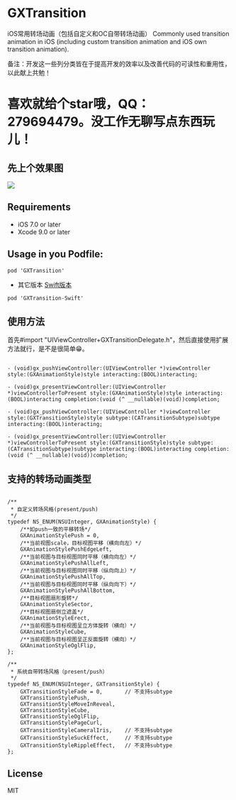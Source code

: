 # GXTransition
iOS常用转场动画（包括自定义和OC自带转场动画）
Commonly used transition animation in iOS (including custom transition animation and iOS own transition animation).

备注：开发这一些列分类皆在于提高开发的效率以及改善代码的可读性和重用性，以此献上共勉！

# 喜欢就给个star哦，QQ：279694479。没工作无聊写点东西玩儿！

先上个效果图
--

![](/GXTransition.gif)


Requirements
--
- iOS 7.0 or later
- Xcode 9.0 or later

Usage in you Podfile:
--

```
pod 'GXTransition'
```
* 其它版本 [Swift版本](https://github.com/gsyhei/GXTransition-Swift)
```
pod 'GXTransition-Swift'
```

使用方法
--
首先#import "UIViewController+GXTransitionDelegate.h"，然后直接使用扩展方法就行，是不是很简单😁。

```objc

- (void)gx_pushViewController:(UIViewController *)viewController style:(GXAnimationStyle)style interacting:(BOOL)interacting;

- (void)gx_presentViewController:(UIViewController *)viewControllerToPresent style:(GXAnimationStyle)style interacting:(BOOL)interacting completion:(void (^ __nullable)(void))completion;

- (void)gx_pushViewController:(UIViewController *)viewController style:(GXTransitionStyle)style subtype:(CATransitionSubtype)subtype interacting:(BOOL)interacting;

- (void)gx_presentViewController:(UIViewController *)viewControllerToPresent style:(GXTransitionStyle)style subtype:(CATransitionSubtype)subtype interacting:(BOOL)interacting completion:(void (^ __nullable)(void))completion;

```

支持的转场动画类型
--

```objc

/**
 * 自定义转场风格(present/push)
 */
typedef NS_ENUM(NSUInteger, GXAnimationStyle) {
    /**如push一致的平移转场*/
    GXAnimationStylePush = 0,
    /**当前视图scale，目标视图平移（横向向左）*/
    GXAnimationStylePushEdgeLeft,
    /**当前视图与目标视图同时平移（横向向左）*/
    GXAnimationStylePushAllLeft,
    /**当前视图与目标视图同时平移（纵向向上）*/
    GXAnimationStylePushAllTop,
    /**当前视图与目标视图同时平移（纵向向下）*/
    GXAnimationStylePushAllBottom,
    /**目标视图扇形旋转*/
    GXAnimationStyleSector,
    /**目标视图扇侧立遮盖*/
    GXAnimationStyleErect,
    /**当前视图与目标视图呈立方体旋转（横向）*/
    GXAnimationStyleCube,
    /**当前视图与目标视图呈正反面旋转（横向）*/
    GXAnimationStyleOglFlip,
};

/**
 * 系统自带转场风格（present/push）
 */
typedef NS_ENUM(NSUInteger, GXTransitionStyle) {
    GXTransitionStyleFade = 0,       // 不支持subtype
    GXTransitionStylePush,
    GXTransitionStyleMoveInReveal,
    GXTransitionStyleCube,
    GXTransitionStyleOglFlip,
    GXTransitionStylePageCurl,
    GXTransitionStyleCameralIris,    // 不支持subtype
    GXTransitionStyleSuckEffect,     // 不支持subtype
    GXTransitionStyleRippleEffect,   // 不支持subtype
};

```

License
--
MIT

